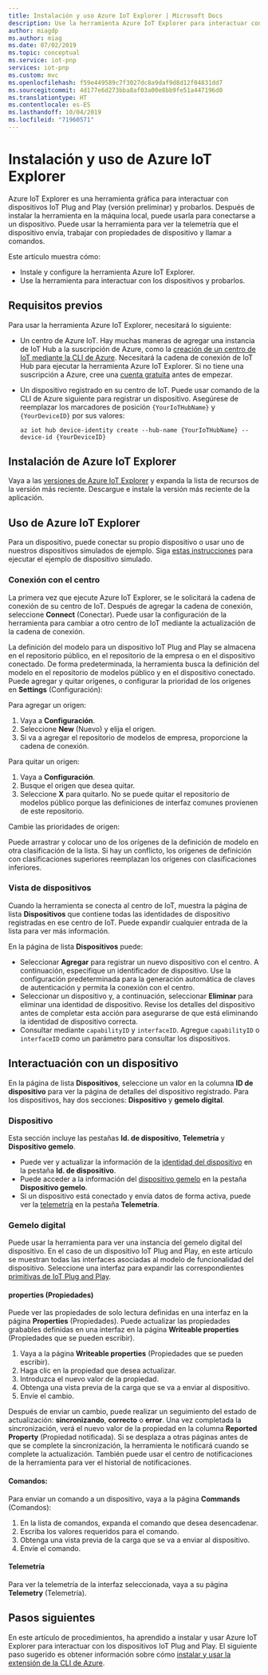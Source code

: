 ```yaml
---
title: Instalación y uso Azure IoT Explorer | Microsoft Docs
description: Use la herramienta Azure IoT Explorer para interactuar con el dispositivo IoT Plug and Play (versión preliminar) conectado a su instancia de IoT Hub.
author: miagdp
ms.author: miag
ms.date: 07/02/2019
ms.topic: conceptual
ms.service: iot-pnp
services: iot-pnp
ms.custom: mvc
ms.openlocfilehash: f59e449589c7f3027dc8a9daf9d8d12f04831dd7
ms.sourcegitcommit: 4d177e6d273bba8af03a00e8bb9fe51a447196d0
ms.translationtype: HT
ms.contentlocale: es-ES
ms.lasthandoff: 10/04/2019
ms.locfileid: "71960571"
---
```

# <a name="install-and-use-azure-iot-explorer"></a>Instalación y uso de Azure IoT Explorer

Azure IoT Explorer es una herramienta gráfica para interactuar con dispositivos IoT Plug and Play (versión preliminar) y probarlos. Después de instalar la herramienta en la máquina local, puede usarla para conectarse a un dispositivo. Puede usar la herramienta para ver la telemetría que el dispositivo envía, trabajar con propiedades de dispositivo y llamar a comandos.

Este artículo muestra cómo:

- Instale y configure la herramienta Azure IoT Explorer.
- Use la herramienta para interactuar con los dispositivos y probarlos.

## <a name="prerequisites"></a>Requisitos previos

Para usar la herramienta Azure IoT Explorer, necesitará lo siguiente:

- Un centro de Azure IoT. Hay muchas maneras de agregar una instancia de IoT Hub a la suscripción de Azure, como la [creación de un centro de IoT mediante la CLI de Azure](../iot-hub/iot-hub-create-using-cli.md). Necesitará la cadena de conexión de IoT Hub para ejecutar la herramienta Azure IoT Explorer. Si no tiene una suscripción a Azure, cree una [cuenta gratuita](https://azure.microsoft.com/free/?WT.mc_id=A261C142F) antes de empezar.
- Un dispositivo registrado en su centro de IoT. Puede usar comando de la CLI de Azure siguiente para registrar un dispositivo. Asegúrese de reemplazar los marcadores de posición `{YourIoTHubName}` y `{YourDeviceID}` por sus valores:

    ```azurecli-interactive
    az iot hub device-identity create --hub-name {YourIoTHubName} --device-id {YourDeviceID}
    ```

## <a name="install-azure-iot-explorer"></a>Instalación de Azure IoT Explorer

Vaya a las [versiones de Azure IoT Explorer](https://github.com/Azure/azure-iot-explorer/releases) y expanda la lista de recursos de la versión más reciente. Descargue e instale la versión más reciente de la aplicación.

## <a name="use-azure-iot-explorer"></a>Uso de Azure IoT Explorer

Para un dispositivo, puede conectar su propio dispositivo o usar uno de nuestros dispositivos simulados de ejemplo. Siga [estas instrucciones](https://github.com/Azure/azure-iot-sdk-c/tree/public-preview/iothub_client/samples) para ejecutar el ejemplo de dispositivo simulado.

### <a name="connect-to-your-hub"></a>Conexión con el centro

La primera vez que ejecute Azure IoT Explorer, se le solicitará la cadena de conexión de su centro de IoT. Después de agregar la cadena de conexión, seleccione **Connect** (Conectar). Puede usar la configuración de la herramienta para cambiar a otro centro de IoT mediante la actualización de la cadena de conexión.

La definición del modelo para un dispositivo IoT Plug and Play se almacena en el repositorio público, en el repositorio de la empresa o en el dispositivo conectado. De forma predeterminada, la herramienta busca la definición del modelo en el repositorio de modelos público y en el dispositivo conectado. Puede agregar y quitar orígenes, o configurar la prioridad de los orígenes en **Settings** (Configuración):

Para agregar un origen:

1. Vaya a **Configuración**.
1. Seleccione **New** (Nuevo) y elija el origen.
1. Si va a agregar el repositorio de modelos de empresa, proporcione la cadena de conexión.

Para quitar un origen:

1. Vaya a **Configuración**.
1. Busque el origen que desea quitar.
1. Seleccione **X** para quitarlo. No se puede quitar el repositorio de modelos público porque las definiciones de interfaz comunes provienen de este repositorio.

Cambie las prioridades de origen:

Puede arrastrar y colocar uno de los orígenes de la definición de modelo en otra clasificación de la lista. Si hay un conflicto, los orígenes de definición con clasificaciones superiores reemplazan los orígenes con clasificaciones inferiores.

### <a name="view-devices"></a>Vista de dispositivos

Cuando la herramienta se conecta al centro de IoT, muestra la página de lista **Dispositivos** que contiene todas las identidades de dispositivo registradas en ese centro de IoT. Puede expandir cualquier entrada de la lista para ver más información.

En la página de lista **Dispositivos** puede:

- Seleccionar **Agregar** para registrar un nuevo dispositivo con el centro. A continuación, especifique un identificador de dispositivo. Use la configuración predeterminada para la generación automática de claves de autenticación y permita la conexión con el centro.
- Seleccionar un dispositivo y, a continuación, seleccionar **Eliminar** para eliminar una identidad de dispositivo. Revise los detalles del dispositivo antes de completar esta acción para asegurarse de que está eliminando la identidad de dispositivo correcta.
- Consultar mediante `capabilityID` y `interfaceID`. Agregue `capabilityID` o `interfaceID` como un parámetro para consultar los dispositivos.

## <a name="interact-with-a-device"></a>Interactuación con un dispositivo

En la página de lista **Dispositivos**, seleccione un valor en la columna **ID de dispositivo** para ver la página de detalles del dispositivo registrado. Para los dispositivos, hay dos secciones: **Dispositivo** y **gemelo digital**.

### <a name="device"></a>Dispositivo

Esta sección incluye las pestañas **Id. de dispositivo**, **Telemetría** y **Dispositivo gemelo**.

- Puede ver y actualizar la información de la [identidad del dispositivo](../iot-hub/iot-hub-devguide-identity-registry.md) en la pestaña **Id. de dispositivo**.
- Puede acceder a la información del [dispositivo gemelo](../iot-hub/iot-hub-devguide-device-twins.md) en la pestaña **Dispositivo gemelo**.
- Si un dispositivo está conectado y envía datos de forma activa, puede ver la [telemetría](../iot-hub/iot-hub-devguide-messages-read-builtin.md) en la pestaña **Telemetría**.

### <a name="digital-twin"></a>Gemelo digital

Puede usar la herramienta para ver una instancia del gemelo digital del dispositivo. En el caso de un dispositivo IoT Plug and Play, en este artículo se muestran todas las interfaces asociadas al modelo de funcionalidad del dispositivo. Seleccione una interfaz para expandir las correspondientes [primitivas de IoT Plug and Play](https://github.com/Azure/IoTPlugandPlay/tree/master/DTDL).

#### <a name="properties"></a>properties (Propiedades)

Puede ver las propiedades de solo lectura definidas en una interfaz en la página **Properties** (Propiedades). Puede actualizar las propiedades grabables definidas en una interfaz en la página **Writeable properties** (Propiedades que se pueden escribir).

1. Vaya a la página **Writeable properties** (Propiedades que se pueden escribir).
1. Haga clic en la propiedad que desea actualizar.
1. Introduzca el nuevo valor de la propiedad.
1. Obtenga una vista previa de la carga que se va a enviar al dispositivo.
1. Envíe el cambio.

Después de enviar un cambio, puede realizar un seguimiento del estado de actualización: **sincronizando**, **correcto** o **error**. Una vez completada la sincronización, verá el nuevo valor de la propiedad en la columna **Reported Property** (Propiedad notificada). Si se desplaza a otras páginas antes de que se complete la sincronización, la herramienta le notificará cuando se complete la actualización. También puede usar el centro de notificaciones de la herramienta para ver el historial de notificaciones.

#### <a name="commands"></a>Comandos:

Para enviar un comando a un dispositivo, vaya a la página **Commands** (Comandos):

1. En la lista de comandos, expanda el comando que desea desencadenar.
1. Escriba los valores requeridos para el comando.
1. Obtenga una vista previa de la carga que se va a enviar al dispositivo.
1. Envíe el comando.

#### <a name="telemetry"></a>Telemetría

Para ver la telemetría de la interfaz seleccionada, vaya a su página **Telemetry** (Telemetría).

## <a name="next-steps"></a>Pasos siguientes

En este artículo de procedimientos, ha aprendido a instalar y usar Azure IoT Explorer para interactuar con los dispositivos IoT Plug and Play. El siguiente paso sugerido es obtener información sobre cómo [instalar y usar la extensión de la CLI de Azure](./howto-install-pnp-cli.md).
